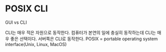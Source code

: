 # POSIX CLI

GUI vs CLI

CLI는 매우 적은 자원으로 동작한다.
컴퓨터가 본연의 일에 충실히 동작하는데 CLI는 매우 좋은 선택이다.
서버쪽은 CLI로 동작한다.
POSIX = portable operating system interface(Unix, Linux, MacOS)
